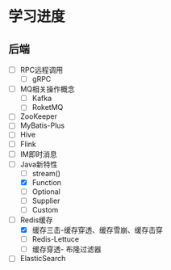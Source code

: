 # 学习进度

## 后端

- [ ] RPC远程调用
  - [ ] gRPC
- [ ] MQ相关操作概念
  - [ ] Kafka
  - [ ] RoketMQ
- [ ] ZooKeeper
- [ ] MyBatis-Plus
- [ ] Hive
- [ ] Flink
- [ ] IM即时消息
- [ ] Java新特性
  - [ ] stream()
  - [x] Function
  - [ ] Optional
  - [ ] Supplier
  - [ ] Custom
- [ ] Redis缓存
  - [x] 缓存三击-缓存穿透、缓存雪崩、缓存击穿
  - [ ] Redis-Lettuce
  - [ ] 缓存穿透- 布隆过滤器
- [ ] ElasticSearch